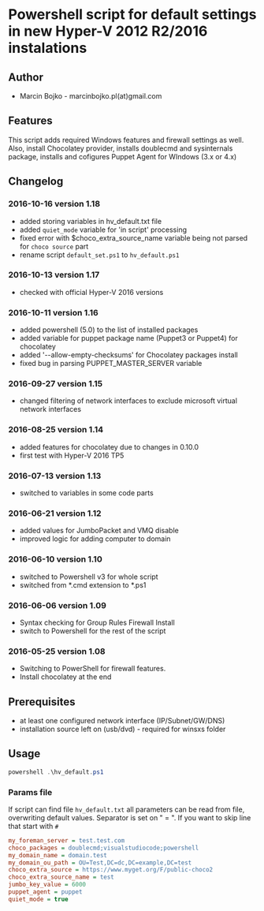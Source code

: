 # Powershell script for default settings in new Hyper-V 2012 R2/2016 instalations

## Author

* Marcin Bojko - marcinbojko.pl(at)gmail.com

## Features

This script adds required Windows features and firewall settings as well.
Also, install Chocolatey provider, installs doublecmd and sysinternals package, installs and cofigures Puppet Agent for WIndows (3.x or 4.x)

## Changelog

### 2016-10-16 version 1.18

* added storing variables in hv_default.txt file
* added `quiet_mode` variable for 'in script' processing
* fixed error with $choco_extra_source_name variable being not parsed for `choco source` part
* rename script `default_set.ps1` to `hv_default.ps1`

### 2016-10-13 version 1.17

* checked with official Hyper-V 2016 versions

### 2016-10-11 version 1.16

* added powershell (5.0) to the list of installed packages
* added variable for puppet package name (Puppet3 or Puppet4) for chocolatey
* added '--allow-empty-checksums' for Chocolatey packages install
* fixed bug in parsing PUPPET_MASTER_SERVER variable

### 2016-09-27 version 1.15

* changed filtering of network interfaces to exclude microsoft virtual network interfaces

### 2016-08-25 version 1.14

* added features for chocolatey due to changes in 0.10.0
* first test with Hyper-V 2016 TP5

### 2016-07-13 version 1.13

* switched to variables in some code parts

### 2016-06-21 version 1.12

* added values for JumboPacket and VMQ disable
* improved logic for adding computer to domain

### 2016-06-10 version 1.10

* switched to Powershell v3 for whole script
* switched from *.cmd extension to *.ps1

### 2016-06-06 version 1.09

* Syntax checking for Group Rules Firewall Install
* switch to Powershell for the rest of the script

### 2016-05-25 version 1.08

* Switching to PowerShell for firewall features.
* Install chocolatey at the end

## Prerequisites

* at least one configured network interface (IP/Subnet/GW/DNS)
* installation source left on (usb/dvd) - required for winsxs folder

## Usage

```powershell
powershell .\hv_default.ps1
```

### Params file

If script can find file `hv_default.txt` all parameters can be read from file, overwriting default values.
Separator is set on " = ". If you want to skip line that start with `#`

```ini
my_foreman_server = test.test.com
choco_packages = doublecmd;visualstudiocode;powershell
my_domain_name = domain.test
my_domain_ou_path = OU=Test,DC=dc,DC=example,DC=test
choco_extra_source = https://www.myget.org/F/public-choco2
choco_extra_source_name = test
jumbo_key_value = 6000
puppet_agent = puppet
quiet_mode = true
```
